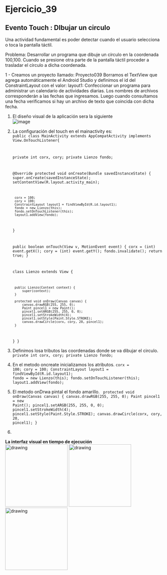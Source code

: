 
# Ejercicio_39
## Evento Touch : DIbujar un circulo

Una actividad fundamental es poder detectar cuando el usuario selecciona o toca la pantalla táctil.

Problema:
Desarrollar un programa que dibuje un círculo en la coordenada 100,100. Cuando se presione otra parte de la pantalla táctil proceder a trasladar el círculo a dicha coordenada.

1 - Creamos un proyecto llamado: Proyecto039
Borramos el TextView que agrega automáticamente el Android Studio y definimos el id del ConstraintLayout con el valor: layout1:
Confeccionar un programa para administrar un calendario de actividades diarias. Los nombres de archivos corresponderán a las fechas que ingresamos. Luego cuando consultamos una fecha verificamos si hay un archivo de texto que coincida con dicha fecha.

1) El diseño visual de la aplicación sera la siguiente <br>
![image](https://i.ibb.co/cc9G152/Screenshot-20230216-235838.png)

2) La configuración del touch en el mainactivity es:<br>
<code>public class MainActivity extends AppCompatActivity implements View.OnTouchListener{

    private int corx, cory;
    private Lienzo fondo;

    @Override
    protected void onCreate(Bundle savedInstanceState) {
        super.onCreate(savedInstanceState);
        setContentView(R.layout.activity_main);

        corx = 100;
        cory = 100;
        ConstraintLayout layout1 = findViewById(R.id.layout1);
        fondo = new Lienzo(this);
        fondo.setOnTouchListener(this);
        layout1.addView(fondo);
    }

    public boolean onTouch(View v, MotionEvent event) {
        corx = (int) event.getX();
        cory = (int) event.getY();
        fondo.invalidate();
        return true;
    }

    class Lienzo extends View {

        public Lienzo(Context context) {
            super(context);
        }

        protected void onDraw(Canvas canvas) {
            canvas.drawRGB(255, 255, 0);
            Paint pincel1 = new Paint();
            pincel1.setARGB(255, 255, 0, 0);
            pincel1.setStrokeWidth(4);
            pincel1.setStyle(Paint.Style.STROKE);
            canvas.drawCircle(corx, cory, 20, pincel1);
        }
    }
}</code>
  
3) Definimos losa tributos las coordenadas donde se va dibujar el circulo.
<code> private int corx, cory;
    private Lienzo fondo; </code>
    
4) En el metodo oncreate inicializamos los atributos.
<code>corx = 100;
        cory = 100;
        ConstraintLayout layout1 = findViewById(R.id.layout1);
        fondo = new Lienzo(this);
        fondo.setOnTouchListener(this);
        layout1.addView(fondo);</code>
        
6) El metodo onDrwa pintal el fondo amarillo.
<code> protected void onDraw(Canvas canvas) {
            canvas.drawRGB(255, 255, 0);
            Paint pincel1 = new Paint();
            pincel1.setARGB(255, 255, 0, 0);
            pincel1.setStrokeWidth(4);
            pincel1.setStyle(Paint.Style.STROKE);
            canvas.drawCircle(corx, cory, 20, pincel1);
        } </code>
        
8)
<b>La interfaz visual en tiempo de ejecución</b><br>
<img src="https://i.ibb.co/rs3Fqg3/Whats-App-Image-2023-02-17-at-00-04-01-2.jpg" alt="drawing" width="200"/>
<img src="https://i.ibb.co/tYFCCSS/Whats-App-Image-2023-02-17-at-00-04-01-1.jpg" alt="drawing" width="200"/>
<img src="https://i.ibb.co/TMdntQc/Whats-App-Image-2023-02-17-at-00-04-01.jpg" alt="drawing" width="200"/>

